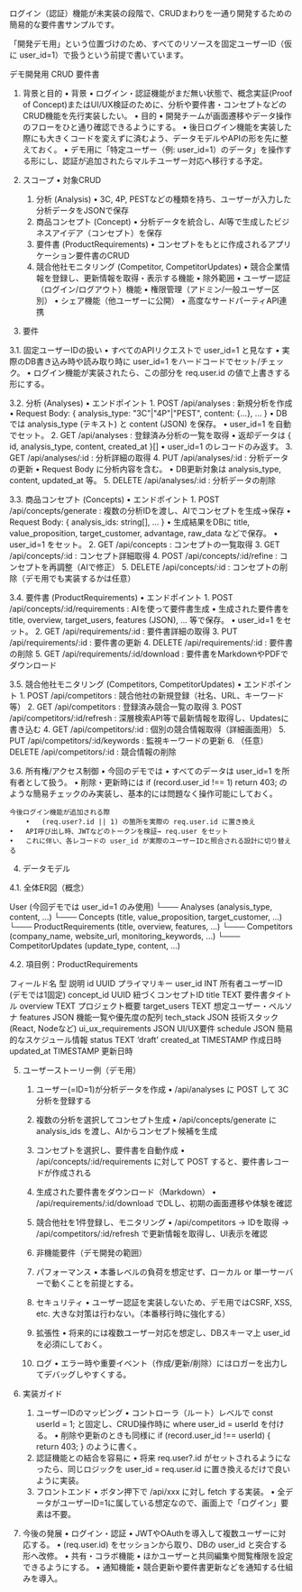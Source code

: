ログイン（認証）機能が未実装の段階で、CRUDまわりを一通り開発するための簡易的な要件書サンプルです。

「開発デモ用」という位置づけのため、すべてのリソースを固定ユーザーID（仮に user_id=1）で扱うという前提で書いています。

デモ開発用 CRUD 要件書

1. 背景と目的
	•	背景
	•	ログイン・認証機能がまだ無い状態で、概念実証(Proof of Concept)またはUI/UX検証のために、分析や要件書・コンセプトなどのCRUD機能を先行実装したい。
	•	目的
	•	開発チームが画面遷移やデータ操作のフローをひと通り確認できるようにする。
	•	後日ログイン機能を実装した際にも大きくコードを変えずに済むよう、データモデルやAPIの形を先に整えておく。
	•	デモ用に「特定ユーザー（例: user_id=1）のデータ」を操作する形にし、認証が追加されたらマルチユーザー対応へ移行する予定。

2. スコープ
	•	対象CRUD
	1.	分析 (Analysis)
	•	3C, 4P, PESTなどの種類を持ち、ユーザーが入力した分析データをJSONで保存
	2.	商品コンセプト (Concept)
	•	分析データを統合し、AI等で生成したビジネスアイデア（コンセプト）を保存
	3.	要件書 (ProductRequirements)
	•	コンセプトをもとに作成されるアプリケーション要件書のCRUD
	4.	競合他社モニタリング (Competitor, CompetitorUpdates)
	•	競合企業情報を登録し、更新情報を取得・表示する機能
	•	除外範囲
	•	ユーザー認証（ログイン/ログアウト）機能
	•	権限管理（アドミン/一般ユーザー区別）
	•	シェア機能（他ユーザーに公開）
	•	高度なサードパーティAPI連携

3. 要件

3.1. 固定ユーザーIDの扱い
	•	すべてのAPIリクエストで user_id=1 と見なす
	•	実際のDB書き込み時や読み取り時に user_id=1 をハードコードでセット/チェック。
	•	ログイン機能が実装されたら、この部分を req.user.id の値で上書きする形にする。

3.2. 分析 (Analyses)
	•	エンドポイント
	1.	POST /api/analyses : 新規分析を作成
	•	Request Body: { analysis_type: "3C"|"4P"|"PEST", content: {...}, ... }
	•	DBでは analysis_type (テキスト) と content (JSON) を保存。
	•	user_id=1 を自動でセット。
	2.	GET /api/analyses : 登録済み分析の一覧を取得
	•	返却データは { id, analysis_type, content, created_at }[]
	•	user_id=1 のレコードのみ返す。
	3.	GET /api/analyses/:id : 分析詳細の取得
	4.	PUT /api/analyses/:id : 分析データの更新
	•	Request Body に分析内容を含む。
	•	DB更新対象は analysis_type, content, updated_at 等。
	5.	DELETE /api/analyses/:id : 分析データの削除

3.3. 商品コンセプト (Concepts)
	•	エンドポイント
	1.	POST /api/concepts/generate : 複数の分析IDを渡し、AIでコンセプトを生成→保存
	•	Request Body: { analysis_ids: string[], ... }
	•	生成結果をDBに title, value_proposition, target_customer, advantage, raw_data などで保存。
	•	user_id=1 をセット。
	2.	GET /api/concepts : コンセプトの一覧取得
	3.	GET /api/concepts/:id : コンセプト詳細取得
	4.	POST /api/concepts/:id/refine : コンセプトを再調整（AIで修正）
	5.	DELETE /api/concepts/:id : コンセプトの削除（デモ用でも実装するかは任意）

3.4. 要件書 (ProductRequirements)
	•	エンドポイント
	1.	POST /api/concepts/:id/requirements : AIを使って要件書生成
	•	生成された要件書を title, overview, target_users, features (JSON), ... 等で保存。
	•	user_id=1 をセット。
	2.	GET /api/requirements/:id : 要件書詳細の取得
	3.	PUT /api/requirements/:id : 要件書の更新
	4.	DELETE /api/requirements/:id : 要件書の削除
	5.	GET /api/requirements/:id/download : 要件書をMarkdownやPDFでダウンロード

3.5. 競合他社モニタリング (Competitors, CompetitorUpdates)
	•	エンドポイント
	1.	POST /api/competitors : 競合他社の新規登録（社名、URL、キーワード等）
	2.	GET /api/competitors : 登録済み競合一覧の取得
	3.	POST /api/competitors/:id/refresh : 深層検索API等で最新情報を取得し、Updatesに書き込む
	4.	GET /api/competitors/:id : 個別の競合情報取得（詳細画面用）
	5.	PUT /api/competitors/:id/keywords : 監視キーワードの更新
	6.	（任意）DELETE /api/competitors/:id : 競合情報の削除

3.6. 所有権/アクセス制御
	•	今回のデモでは
	•	すべてのデータは user_id=1 を所有者として扱う。
	•	削除・更新時には if (record.user_id !== 1) return 403; のような簡易チェックのみ実装し、基本的には問題なく操作可能にしておく。

	今後ログイン機能が追加される際
		•	(req.user?.id || 1) の箇所を実際の req.user.id に置き換え
	•	API呼び出し時、JWTなどのトークンを検証→ req.user をセット
	•	これに伴い、各レコードの user_id が実際のユーザーIDと照合される設計に切り替える

4. データモデル

4.1. 全体ER図（概念）			

User (今回デモでは user_id=1 のみ使用)
└─── Analyses (analysis_type, content, ...)
└─── Concepts (title, value_proposition, target_customer, ...)
└─── ProductRequirements (title, overview, features, ...)
└─── Competitors (company_name, website_url, monitoring_keywords, ...)
      └─── CompetitorUpdates (update_type, content, ...)

4.2. 項目例：ProductRequirements      

フィールド名	型	説明
id	UUID	プライマリキー
user_id	INT	所有者ユーザーID (デモでは1固定)
concept_id	UUID	紐づくコンセプトID
title	TEXT	要件書タイトル
overview	TEXT	プロジェクト概要
target_users	TEXT	想定ユーザー・ペルソナ
features	JSON	機能一覧や優先度の配列
tech_stack	JSON	技術スタック (React, Nodeなど)
ui_ux_requirements	JSON	UI/UX要件
schedule	JSON	簡易的なスケジュール情報
status	TEXT	‘draft’
created_at	TIMESTAMP	作成日時
updated_at	TIMESTAMP	更新日時

5. ユーザーストーリー例（デモ用）
	1.	ユーザー(=ID=1)が分析データを作成
	•	/api/analyses に POST して 3C分析を登録する
	2.	複数の分析を選択してコンセプト生成
	•	/api/concepts/generate に analysis_ids を渡し、AIからコンセプト候補を生成
	3.	コンセプトを選択し、要件書を自動作成
	•	/api/concepts/:id/requirements に対して POST すると、要件書レコードが作成される
	4.	生成された要件書をダウンロード（Markdown）
	•	/api/requirements/:id/download でDLし、初期の画面遷移や体験を確認
	5.	競合他社を1件登録し、モニタリング
	•	/api/competitors → IDを取得 → /api/competitors/:id/refresh で更新情報を取得し、UI表示を確認

	6. 非機能要件（デモ開発の範囲）
	1.	パフォーマンス
	•	本番レベルの負荷を想定せず、ローカル or 単一サーバーで動くことを前提とする。
	2.	セキュリティ
	•	ユーザー認証を実装しないため、デモ用ではCSRF, XSS, etc. 大きな対策は行わない。（本番移行時に強化する）
	3.	拡張性
	•	将来的には複数ユーザー対応を想定し、DBスキーマ上 user_id を必須にしておく。
	4.	ログ
	•	エラー時や重要イベント（作成/更新/削除）にはロガーを出力してデバッグしやすくする。

7. 実装ガイド
	1.	ユーザーIDのマッピング
	•	コントローラ（ルート）レベルで const userId = 1; と固定し、CRUD操作時に where user_id = userId を付ける。
	•	削除や更新のときも同様に if (record.user_id !== userId) { return 403; } のように書く。
	2.	認証機能との結合を容易に
	•	将来 req.user?.id がセットされるようになったら、同じロジックを user_id = req.user.id に置き換えるだけで良いように実装。
	3.	フロントエンド
	•	ボタン押下で /api/xxx に対し fetch する実装。
	•	全データがユーザーID=1に属している想定なので、画面上で「ログイン」要素は不要。	

8. 今後の発展
	•	ログイン・認証
	•	JWTやOAuthを導入して複数ユーザーに対応する。
	•	(req.user.id) をセッションから取り、DBの user_id と突合する形へ改修。
	•	共有・コラボ機能
	•	ほかユーザーと共同編集や閲覧権限を設定できるようにする。
	•	通知機能
	•	競合更新や要件書更新などを通知する仕組みを導入。	